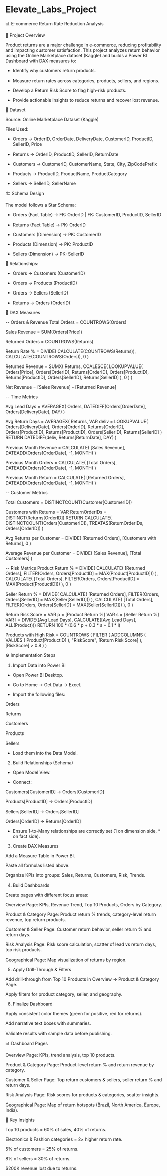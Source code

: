 # Elevate_Labs_Project

📊 E-commerce Return Rate Reduction Analysis

📌 Project Overview

Product returns are a major challenge in e-commerce, reducing profitability and impacting customer satisfaction.
This project analyzes return behavior using the Online Marketplace dataset (Kaggle) and builds a Power BI Dashboard with DAX measures to:

- Identify why customers return products.

- Measure return rates across categories, products, sellers, and regions.

- Develop a Return Risk Score to flag high-risk products.

- Provide actionable insights to reduce returns and recover lost revenue.

📂 Dataset

Source: Online Marketplace Dataset (Kaggle)

Files Used:

- Orders → OrderID, OrderDate, DeliveryDate, CustomerID, ProductID, SellerID, Price

- Returns → OrderID, ProductID, SellerID, ReturnDate

- Customers → CustomerID, CustomerName, State, City, ZipCodePrefix

- Products → ProductID, ProductName, ProductCategory

- Sellers → SellerID, SellerName

🏗️ Schema Design

The model follows a Star Schema:

- Orders (Fact Table) → FK: OrderID | FK: CustomerID, ProductID, SellerID

- Returns (Fact Table) → PK: OrderID 

- Customers (Dimension) → PK: CustomerID

- Products (Dimension) → PK: ProductID

- Sellers (Dimension) → PK: SellerID

📌 Relationships:

- Orders → Customers (CustomerID)

- Orders → Products (ProductID)

- Orders → Sellers (SellerID)

- Returns → Orders (OrderID)

📐 DAX Measures

-- Orders & Revenue
Total Orders = COUNTROWS(Orders)

Sales Revenue = SUM(Orders[Price])

Returned Orders = COUNTROWS(Returns)

Return Rate % = DIVIDE(
    CALCULATE(COUNTROWS(Returns)),
    CALCULATE(COUNTROWS(Orders)),
    0
)

Returned Revenue = SUMX(
    Returns,
    COALESCE(
        LOOKUPVALUE(
            Orders[Price],
            Orders[OrderID], Returns[OrderID],
            Orders[ProductID], Returns[ProductID],
            Orders[SellerID], Returns[SellerID]
        ),
        0
    )
)

Net Revenue = [Sales Revenue] - [Returned Revenue]


-- Time Metrics

Avg Lead Days = AVERAGEX(
    Orders,
    DATEDIFF(Orders[OrderDate], Orders[DeliveryDate], DAY)
)

Avg Return Days = AVERAGEX(
    Returns,
    VAR deliv = LOOKUPVALUE(
        Orders[DeliveryDate],
        Orders[OrderID], Returns[OrderID],
        Orders[ProductID], Returns[ProductID],
        Orders[SellerID], Returns[SellerID]
    )
    RETURN DATEDIFF(deliv, Returns[ReturnDate], DAY)
)

Previous Month Revenue = CALCULATE(
    [Sales Revenue],
    DATEADD(Orders[OrderDate], -1, MONTH)
)

Previous Month Orders = CALCULATE(
    [Total Orders],
    DATEADD(Orders[OrderDate], -1, MONTH)
)

Previous Month Return = CALCULATE(
    [Returned Orders],
    DATEADD(Orders[OrderDate], -1, MONTH)
)


-- Customer Metrics

Total Customers = DISTINCTCOUNT(Customer[CustomerID])

Customers with Returns = 
VAR ReturnOrderIDs = DISTINCT(Returns[OrderID])
RETURN CALCULATE(
    DISTINCTCOUNT(Orders[CustomerID]),
    TREATAS(ReturnOrderIDs, Orders[OrderID])
)

Avg Returns per Customer = DIVIDE(
    [Returned Orders],
    [Customers with Returns],
    0
)

Average Revenue per Customer = DIVIDE(
    [Sales Revenue],
    [Total Customers]
)

-- Risk Metrics
Product Return % = DIVIDE(
    CALCULATE(
        [Returned Orders],
        FILTER(Orders, Orders[ProductID] = MAX(Product[ProductID]))
    ),
    CALCULATE(
        [Total Orders],
        FILTER(Orders, Orders[ProductID] = MAX(Product[ProductID]))
    ),
    0
)

Seller Return % = DIVIDE(
    CALCULATE(
        [Returned Orders],
        FILTER(Orders, Orders[SellerID] = MAX(Seller[SellerID]))
    ),
    CALCULATE(
        [Total Orders],
        FILTER(Orders, Orders[SellerID] = MAX(Seller[SellerID]))
    ),
    0
)


Return Risk Score = 
VAR p = [Product Return %]
VAR s = [Seller Return %]
VAR l = DIVIDE([Avg Lead Days], CALCULATE([Avg Lead Days], ALL(Product)))
RETURN 100 * (0.6 * p + 0.3 * s + 0.1 * l)

Products with High Risk = COUNTROWS (
    FILTER (
        ADDCOLUMNS (
            VALUES ( Product[ProductID] ),
            "RiskScore", [Return Risk Score]
        ),
        [RiskScore] > 0.8
    )
)


⚙️ Implementation Steps

1. Import Data into Power BI

- Open Power BI Desktop.

- Go to Home → Get Data → Excel.

- Import the following files:

Orders

Returns

Customers

Products

Sellers

- Load them into the Data Model.

2. Build Relationships (Schema)

- Open Model View.

- Connect:

Customers[CustomerID] → Orders[CustomerID]

Products[ProductID] → Orders[ProductID]

Sellers[SellerID] → Orders[SellerID]

Orders[OrderID] → Returns[OrderID]

- Ensure 1-to-Many relationships are correctly set (1 on dimension side, * on fact side).

3. Create DAX Measures

Add a Measure Table in Power BI.

Paste all formulas listed above.

Organize KPIs into groups: Sales, Returns, Customers, Risk, Trends.

4. Build Dashboards

Create pages with different focus areas:

Overview Page: KPIs, Revenue Trend, Top 10 Products, Orders by Category.

Product & Category Page: Product return % trends, category-level return revenue, top return products.

Customer & Seller Page: Customer return behavior, seller return % and return days.

Risk Analysis Page: Risk score calculation, scatter of lead vs return days, top risk products.

Geographical Page: Map visualization of returns by region.

5. Apply Drill-Through & Filters

Add drill-through from Top 10 Products in Overview → Product & Category Page.

Apply filters for product category, seller, and geography.

6. Finalize Dashboard

Apply consistent color themes (green for positive, red for returns).

Add narrative text boxes with summaries.

Validate results with sample data before publishing.

📊 Dashboard Pages

Overview Page: KPIs, trend analysis, top 10 products.

Product & Category Page: Product-level return % and return revenue by category.

Customer & Seller Page: Top return customers & sellers, seller return % and return days.

Risk Analysis Page: Risk scores for products & categories, scatter insights.

Geographical Page: Map of return hotspots (Brazil, North America, Europe, India).

🔑 Key Insights

Top 10 products = 60% of sales, 40% of returns.

Electronics & Fashion categories = 2× higher return rate.

5% of customers = 25% of returns.

8% of sellers = 30% of returns.

$200K revenue lost due to returns.
